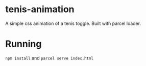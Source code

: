 # tenis-animation
A simple css animation of a tenis toggle. Built with parcel loader.


# Running
`npm install` and `parcel serve index.html`
